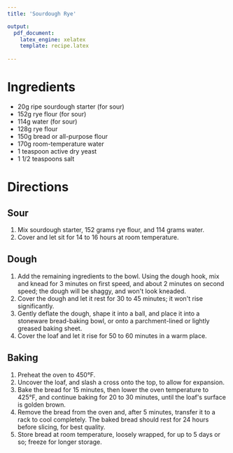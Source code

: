 ```yaml
---
title: 'Sourdough Rye'

output: 
  pdf_document:
    latex_engine: xelatex
    template: recipe.latex
    
---
```


# Ingredients

- 20g ripe sourdough starter (for sour)
- 152g rye flour (for sour)
- 114g water (for sour)
- 128g rye flour
- 150g bread or all-purpose flour
- 170g room-temperature water
- 1 teaspoon active dry yeast
- 1 1/2 teaspoons salt


# Directions

## Sour 

1. Mix sourdough starter, 152 grams rye flour, and 114 grams water. 
2. Cover and let sit for 14 to 16 hours at room temperature.

## Dough 

1. Add the remaining ingredients to the bowl. Using the dough hook, mix and knead for 3 minutes on first speed, and about 2 minutes on second speed; the dough will be shaggy, and won't look kneaded.
2. Cover the dough and let it rest for 30 to 45 minutes; it won't rise significantly.
3. Gently deflate the dough, shape it into a ball, and place it into a stoneware bread-baking bowl, or onto a parchment-lined or lightly greased baking sheet.
4. Cover the loaf and let it rise for 50 to 60 minutes in a warm place.

## Baking 

1. Preheat the oven to 450°F.
2. Uncover the loaf, and slash a cross onto the top, to allow for expansion.
3. Bake the bread for 15 minutes, then lower the oven temperature to 425°F, and continue baking for 20 to 30 minutes, until the loaf's surface is golden brown.
4. Remove the bread from the oven and, after 5 minutes, transfer it to a rack to cool completely. The baked bread should rest for 24 hours before slicing, for best quality.
5. Store bread at room temperature, loosely wrapped, for up to 5 days or so; freeze for longer storage.